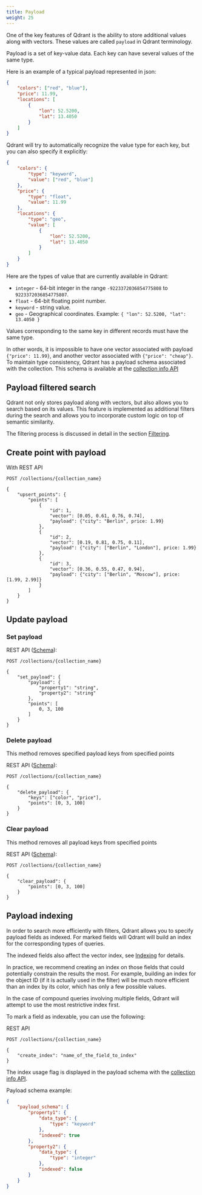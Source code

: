 ```yaml
---
title: Payload
weight: 25
---
```


One of the key features of Qdrant is the ability to store additional values along with vectors.
These values are called `payload` in Qdrant terminology.

Payload is a set of key-value data. Each key can have several values of the same type.

Here is an example of a typical payload represented in json:

```json
{
    "colors": ["red", "blue"],
    "price": 11.99,
    "locations": [
        {
            "lon": 52.5200, 
            "lat": 13.4050
        }
    ]
}
```

Qdrant will try to automatically recognize the value type for each key, but you can also specify it explicitly:

```json
{
    "colors": {
        "type": "keyword",
        "value": ["red", "blue"] 
    },
    "price": {
        "type": "float",
        "value": 11.99
    },
    "locations": {
        "type": "geo",
        "value": [
            {
                "lon": 52.5200, 
                "lat": 13.4050
            }
        ]
    }
}
```

Here are the types of value that are currently available in Qdrant:

* `integer` - 64-bit integer in the range `-9223372036854775808` to `9223372036854775807`.
* `float` - 64-bit floating point number.
* `keyword` - string value.
* `geo` - Geographical coordinates. Example: `{ "lon": 52.5200, "lat": 13.4050 }`

Values corresponding to the same key in different records must have the same type.

In other words, it is impossible to have one vector associated with payload `{"price": 11.99}`, and another vector associated with `{"price": "cheap"}`.
To maintain type consistency, Qdrant has a payload schema associated with the collection.
This schema is available at the [collection info API](https://qdrant.github.io/qdrant/redoc/index.html#operation/get_collection)

## Payload filtered search

Qdrant not only stores payload along with vectors, but also allows you to search based on its values.
This feature is implemented as additional filters during the search and allows you to incorporate custom logic on top of semantic similarity.

The filtering process is discussed in detail in the section [Filtering](../filtering).


## Create point with payload

With REST API

```
POST /collections/{collection_name}

{
    "upsert_points": {
        "points": [
            {
                "id": 1,
                "vector": [0.05, 0.61, 0.76, 0.74],
                "payload": {"city": "Berlin", price: 1.99}
            },
            {
                "id": 2,
                "vector": [0.19, 0.81, 0.75, 0.11],
                "payload": {"city": ["Berlin", "London"], price: 1.99}
            },
            {
                "id": 3,
                "vector": [0.36, 0.55, 0.47, 0.94],
                "payload": {"city": ["Berlin", "Moscow"], price: [1.99, 2.99]}
            }
        ]
    }
}
```

<!--
 With python

```python
```
-->


## Update payload


### Set payload

REST API ([Schema](https://qdrant.github.io/qdrant/redoc/index.html#operation/update_points)):

```
POST /collections/{collection_name}

{
    "set_payload": {
        "payload": {
            "property1": "string",
            "property2": "string"
        },
        "points": [
            0, 3, 100
        ]
    }
}
```

<!-- 

Python client:

```python
``` 

-->

### Delete payload

This method removes specified payload keys from specified points


REST API ([Schema](https://qdrant.github.io/qdrant/redoc/index.html#operation/update_points)):

```
POST /collections/{collection_name}

{
    "delete_payload": {
        "keys": ["color", "price"],
        "points": [0, 3, 100]
    }
}
```

<!-- 

Python client:

```python
``` 

-->

### Clear payload

This method removes all payload keys from specified points

REST API ([Schema](https://qdrant.github.io/qdrant/redoc/index.html#operation/update_points)):

```
POST /collections/{collection_name}

{
    "clear_payload": {
        "points": [0, 3, 100]
    }
}
```

<!-- 
With Python client

```python
```
 -->


## Payload indexing

In order to search more efficiently with filters, Qdrant allows you to specify payload fields as indexed.
For marked fields will Qdrant will build an index for the corresponding types of queries.

The indexed fields also affect the vector index, see [Indexing](../indexing) for details.

In practice, we recommend creating an index on those fields that could potentially constrain the results the most.
For example, building an index for the object ID (if it is actually used in the filter) will be much more efficient than an index by its color, which has only a few possible values.

In the case of compound queries involving multiple fields, Qdrant will attempt to use the most restrictive index first.

To mark a field as indexable, you can use the following:

REST API

```
POST /collections/{collection_name}

{
    "create_index": "name_of_the_field_to_index"
}
```

<!-- 
Python client

```python
```
 -->

The index usage flag is displayed in the payload schema with the [collection info API](https://qdrant.github.io/qdrant/redoc/index.html#operation/get_collection).

Payload schema example:

```json
{
    "payload_schema": {
        "property1": {
            "data_type": {
                "type": "keyword"
            },
            "indexed": true
        },
        "property2": {
            "data_type": {
                "type": "integer"
            },
            "indexed": false
        }
    }
}
```